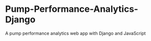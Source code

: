 # Pump-Performance-Analytics-Django
A pump performance analytics web app with Django and JavaScript
